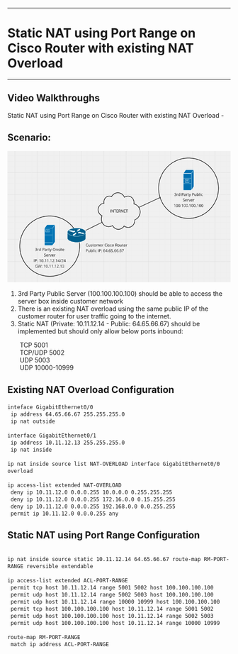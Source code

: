 
---
# Static NAT using Port Range on Cisco Router with existing NAT Overload
---

## Video Walkthroughs
Static NAT using Port Range on Cisco Router with existing NAT Overload - 

## Scenario:

![alt text](https://github.com/hackd-art/networking-tips-and-tricks/blob/main/static-nat-using-port-range-on-cisco-router.png)

1. 3rd Party Public Server (100.100.100.100) should be able to access the server box inside customer network
2. There is an existing NAT overload using the same public IP of the customer router for user traffic going to the internet.
3. Static NAT (Private: 10.11.12.14 - Public: 64.65.66.67) should be implemented but should only allow below ports inbound:

  TCP 5001<br>
  TCP/UDP 5002<br>
  UDP 5003<br>
  UDP 10000-10999<br>

## Existing NAT Overload Configuration

```cisco
inteface GigabitEthernet0/0
 ip address 64.65.66.67 255.255.255.0
 ip nat outside

interface GigabitEthernet0/1
 ip address 10.11.12.13 255.255.255.0
 ip nat inside

ip nat inside source list NAT-OVERLOAD interface GigabitEthernet0/0 overload

ip access-list extended NAT-OVERLOAD
 deny ip 10.11.12.0 0.0.0.255 10.0.0.0 0.255.255.255
 deny ip 10.11.12.0 0.0.0.255 172.16.0.0 0.15.255.255
 deny ip 10.11.12.0 0.0.0.255 192.168.0.0 0.0.255.255
 permit ip 10.11.12.0 0.0.0.255 any
```

## Static NAT using Port Range Configuration

```cisco

ip nat inside source static 10.11.12.14 64.65.66.67 route-map RM-PORT-RANGE reversible extendable

ip access-list extended ACL-PORT-RANGE
 permit tcp host 10.11.12.14 range 5001 5002 host 100.100.100.100
 permit udp host 10.11.12.14 range 5002 5003 host 100.100.100.100
 permit udp host 10.11.12.14 range 10000 10999 host 100.100.100.100
 permit tcp host 100.100.100.100 host 10.11.12.14 range 5001 5002
 permit udp host 100.100.100.100 host 10.11.12.14 range 5002 5003
 permit udp host 100.100.100.100 host 10.11.12.14 range 10000 10999

route-map RM-PORT-RANGE
 match ip address ACL-PORT-RANGE
```

